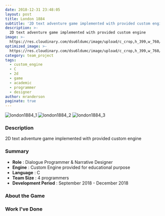 ```yaml
---
date: 2018-12-31 23:48:05
layout: post
title: London 1884
subtitle: '2D text adventure game implemented with provided custom engine'
description: >-
  2D text adventure game implemented with provided custom engine
image: >-
  https://res.cloudinary.com/dsu6ldumc/image/upload/c_crop,h_399,w_760/v1681235188/Project/London1884/20230407_004029_tw79be.png
optimized_image: >-
  https://res.cloudinary.com/dsu6ldumc/image/upload/c_crop,h_399,w_760/v1681235188/Project/London1884/20230407_004029_tw79be.png
category: team_project
tags:
  - custom_engine
  - C
  - 2d
  - game
  - academic
  - programmer
  - designer
author: mranderson
paginate: true
---
```


![london1884_1](https://res.cloudinary.com/dsu6ldumc/image/upload/v1681235188/Project/London1884/20230407_004029_tw79be.png)
![london1884_2](https://res.cloudinary.com/dsu6ldumc/image/upload/v1681235188/Project/London1884/20230407_004048_ls276c.png)
![london1884_3](https://res.cloudinary.com/dsu6ldumc/image/upload/v1681235188/Project/London1884/20230407_004313_wamvhz.png)


### Description
2D text adventure game implemented with provided custom engine

### Summary
* **Role** :  Dialogue Programmer & Narrative Designer 
* **Engine** : Custom Engine provided for educational purpose
* **Language** : C
* **Team Size** : 4 programmers 
* **Development Period** : September 2018 - December 2018


### About the Game



### Work I've Done


